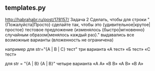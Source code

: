 templates.py
------------

http://habrahabr.ru/post/178157/
Задача 2
Сделать, чтобы для строки
"{Пожалуйста|Просто} сделайте так, чтобы это {удивительное|крутое|простое} тестовое предложение {изменялось {быстро|мгновенно} случайным образом|менялось каждый раз}." выдавались все возможные варианты (вложенность не ограничена)

например
для str="{A | B | C} тест"
три варианта
«А тест»
«Б тест»
«С тест»

для str = "{A | B} {A | B}" четыре варианта
«A A»
«B B»
«A B»
«B A»
